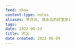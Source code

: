 ```yaml
---
feed: show
content-type: notes
aliases: 李济沅, 我永远的好室友1 
tags: 
date: 2022-06-23
title: 济沅
date created: 2022-06-09
---
```

